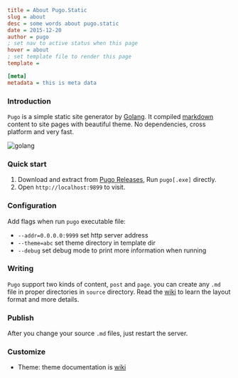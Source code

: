 ```ini
title = About Pugo.Static
slug = about
desc = some words about pugo.static
date = 2015-12-20
author = pugo
; set nav to active status when this page
hover = about
; set template file to render this page
template =

[meta]
metadata = this is meta data
```

### Introduction

`Pugo` is a simple static site generator by [Golang](https://golang.org). It compiled [markdown](https://help.github.com/articles/markdown-basics/) content to site pages with beautiful theme. No dependencies, cross platform and very fast.

![golang](/static/media/golang.png)

### Quick start

1. Download and extract from [Pugo Releases](http://pugo.io), Run `pugo[.exe]` directly.
2. Open `http://localhost:9899` to visit.


### Configuration

Add flags when run `pugo` executable file:

- `--addr=0.0.0.0:9999` set http server address
- `--theme=abc` set theme directory in template dir
- `--debug` set debug mode to print more information when running

### Writing

`Pugo` support two kinds of content, `post` and `page`. you can create any `.md` file in proper directories in `source` directory. Read the [wiki](#) to learn the layout format and more details.

### Publish

After you change your source `.md` files, just restart the server.

### Customize

- Theme: theme documentation is [wiki](http://pugo.io/docs/templates.html)
